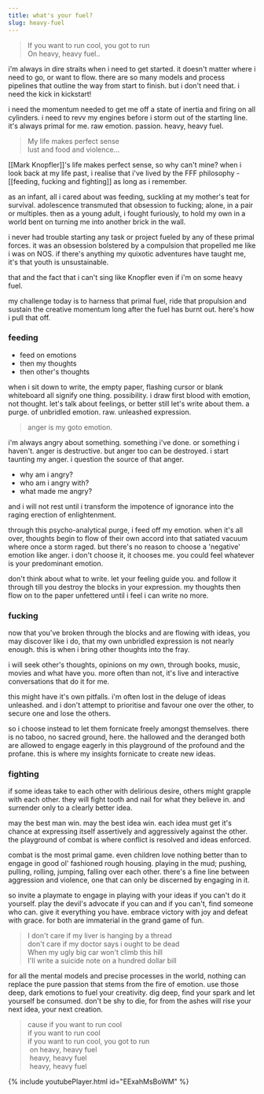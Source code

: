 ```yaml
---
title: what's your fuel?
slug: heavy-fuel
---
```

> If you want to run cool, you got to run<br>
> On heavy, heavy fuel..

i'm always in dire straits when i need to get started. it doesn't matter where i need to go, or want to flow.  there are so many models and process pipelines that outline the way from start to finish. but i don't need that. i need the kick in kickstart!

i need the momentum needed to get me off a state of inertia and firing on all cylinders. i need to revv my engines before i storm out of the starting line. it's always primal for me. raw emotion. passion. heavy, heavy fuel.

> My life makes perfect sense<br>
lust and food and violence...

[[Mark Knopfler]]'s life makes perfect sense, so why can't mine? when i look back at my life past, i realise that i've lived by the FFF philosophy - [[feeding, fucking and fighting]] as long as i remember. 

as an infant, all i cared about was feeding, suckling at my mother's teat for survival. adolescence transmuted that obsession to fucking; alone, in a pair or multiples. then as a young adult, i fought furiously, to hold my own in a world bent on turning me into another brick in the wall. 

i never had trouble starting any task or project fueled by any of these primal forces. it was an obsession bolstered by a compulsion that propelled me like i was on NOS. if there's anything my quixotic adventures have taught me, it's that youth is unsustainable. 

that and the fact that i can't sing like Knopfler even if i'm on some heavy fuel.
 
my challenge today is to harness that primal fuel, ride that propulsion and sustain the creative momentum long after the fuel has burnt out. here's how i pull that off.

### feeding
- feed on emotions
- then my thoughts
- then other's thoughts

when i sit down to write, the empty paper, flashing cursor or blank whiteboard all signify one thing. possibility. i draw first blood with emotion, not thought. let's talk about feelings, or better still let's write about them. a purge. of unbridled emotion. raw. unleashed expression.

> anger is my goto emotion. 

i'm always angry about something. something i've done. or something i haven't. anger is destructive. but anger too can be destroyed. i start taunting my anger. i question the source of that anger. 
- why am i angry? 
- who am i angry with? 
- what made me angry?

and i will not rest until i transform the impotence of ignorance into the raging erection of enlightenment.

through this psycho-analytical purge, i feed off my emotion. when it's all over, thoughts begin to flow of their own accord into that satiated vacuum where once a storm raged. but there's no reason to choose a 'negative' emotion like anger. i don't choose it, it chooses me. you could feel whatever is your predominant emotion.

don't think about what to write. let your feeling guide you. and follow it through till you destroy the blocks in your expression. my thoughts then flow on to the paper unfettered until i feel i can write no more.

### fucking
now that you've broken through the blocks and are flowing with ideas, you may discover like i do, that my own unbridled expression is not nearly enough. this is when i bring other thoughts into the fray. 

i will seek other's thoughts, opinions on my own, through books, music, movies and what have you. more often than not, it's live and interactive conversations that do it for me.

this might have it's own pitfalls. i'm often lost in the deluge of ideas unleashed. and i don't attempt to prioritise and favour one over the other, to secure one and lose the others.

so i choose instead to let them fornicate freely amongst themselves. there is no taboo, no sacred ground, here. the hallowed and the deranged both are allowed to engage eagerly in this playground of the profound and the profane. this is where my insights fornicate to create new ideas.

### fighting
if some ideas take to each other with delirious desire, others might grapple with each other. they will fight tooth and nail for what they  believe in. and surrender only to a clearly better idea.

may the best man win. may the best idea win. each idea must get it's chance at expressing itself assertively and aggressively against the other. the playground of combat is where conflict is resolved and ideas enforced.

combat is the most primal game. even children love nothing better than to engage in good ol' fashioned rough housing. playing in the mud; pushing, pulling, rolling, jumping, falling over each other. there's a fine line between aggression and violence, one that can only be discerned by engaging in it.

so invite a playmate to engage in playing with your ideas if you can't do it yourself. play the devil's  advocate if you can and if you can't, find someone who can. give it everything you have. embrace victory with joy and defeat with grace. for both are immaterial in the grand game of fun.

> I don't care if my liver is hanging by a thread<br>
> don't care if my doctor says i ought to be dead<br>
> When my ugly big car won't climb this hill<br>
> I'll write a suicide note on a hundred dollar bill

for all the mental models and precise processes in the world, nothing can replace the pure passion that stems from the fire of emotion. use those deep, dark emotions to fuel your creativity. dig deep, find your spark and let yourself be consumed. don't be shy to die, for from the ashes will rise your next idea, your next creation.

> cause if you want to run cool<br>
> if you want to run cool<br>
> if you want to run cool, you got to run<br>
> on heavy, heavy fuel<br>
> heavy, heavy fuel<br>
> heavy, heavy fuel

{% include youtubePlayer.html id="EExahMsBoWM" %}